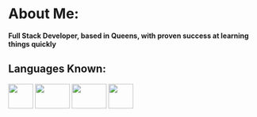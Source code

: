 # About Me:

**Full Stack Developer, based in Queens, with proven success at learning things quickly**

## Languages Known:
<img src="https://bman2386.github.io/Brendon.Biagi/images/js.png" height="50" width="50" padding="50"> 

<img src="https://bman2386.github.io/Brendon.Biagi/images/react.png" height="50" width="70" margin="50"> 

<img src="https://bman2386.github.io/Brendon.Biagi/images/redux.png" height="50" width="70">

<img src="https://bman2386.github.io/Brendon.Biagi/images/html&css.png" height="50" width="50">

